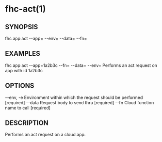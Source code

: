 fhc-act(1)
==========
## SYNOPSIS

 fhc app act --app=<app> --env=<env> --data=<data> --fn=<fn>

## EXAMPLES

  fhc app act --app=1a2b3c --fn=<serverside Function> --data=<data to send> --env=<environment>    Performs an act request on app with id 1a2b3c


## OPTIONS

  --env, -e  Environment within which the request should be performed         [required]
  --data     Request body to send thru                                        [required]
  --fn       Cloud function name to call                                      [required]

## DESCRIPTION

Performs an act request on a cloud app.

